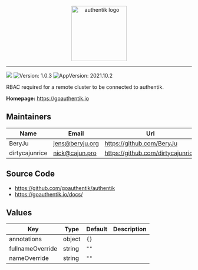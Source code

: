 <p align="center">
    <img src="https://goauthentik.io/img/icon_top_brand_colour.svg" height="150" alt="authentik logo">
</p>

---

[![](https://img.shields.io/discord/809154715984199690?label=Discord&style=for-the-badge)](https://discord.gg/jg33eMhnj6)
![Version: 1.0.3](https://img.shields.io/badge/Version-1.0.3-informational?style=for-the-badge)
![AppVersion: 2021.10.2](https://img.shields.io/badge/AppVersion-2021.10.2-informational?style=for-the-badge)

RBAC required for a remote cluster to be connected to authentik.

**Homepage:** <https://goauthentik.io>

## Maintainers

| Name | Email | Url |
| ---- | ------ | --- |
| BeryJu | <jens@beryju.org> | <https://github.com/BeryJu> |
| dirtycajunrice | <nick@cajun.pro> | <https://github.com/dirtycajunrice> |

## Source Code

* <https://github.com/goauthentik/authentik>
* <https://goauthentik.io/docs/>

## Values

| Key | Type | Default | Description |
|-----|------|---------|-------------|
| annotations | object | `{}` |  |
| fullnameOverride | string | `""` |  |
| nameOverride | string | `""` |  |
